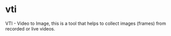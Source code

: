 # vti
VTI - Video to Image, this is a tool that helps to collect images (frames) from recorded or live videos.
